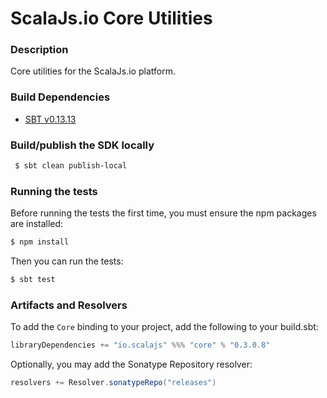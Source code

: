 ScalaJs.io Core Utilities
=========================

### Description

Core utilities for the ScalaJs.io platform.

### Build Dependencies

* [SBT v0.13.13](http://www.scala-sbt.org/download.html)

### Build/publish the SDK locally

```bash
 $ sbt clean publish-local
```

### Running the tests

Before running the tests the first time, you must ensure the npm packages are installed:

```bash
$ npm install
```

Then you can run the tests:

```bash
$ sbt test
```

### Artifacts and Resolvers

To add the `Core` binding to your project, add the following to your build.sbt:  

```sbt
libraryDependencies += "io.scalajs" %%% "core" % "0.3.0.8"
```

Optionally, you may add the Sonatype Repository resolver:

```sbt   
resolvers += Resolver.sonatypeRepo("releases") 
```
